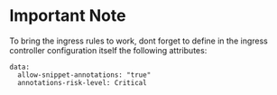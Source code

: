 # Important Note

To bring the ingress rules to work, dont forget to define in the ingress controller configuration itself the following attributes: 

```
data:
  allow-snippet-annotations: "true"
  annotations-risk-level: Critical

```